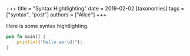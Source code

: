 +++
title = "Syntax Hightlighting"
date = 2019-02-02
[taxonomies]
tags = ["syntax", "post"]
authors = ["Alice"]
+++

Here is some syntax hightlighting.

```rust
pub fn main() {
    println!("Hello world!");
}
```
